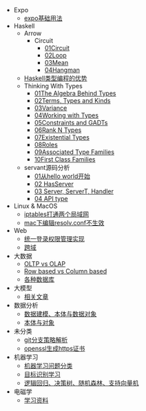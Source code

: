   - Expo
    - [expo基础用法](/Expo/expo基础用法.md)
  - Haskell
    - Arrow
      - Circuit
        - [01Circuit](/Haskell/Arrow/Circuit/01Circuit.md)
        - [02Loop](/Haskell/Arrow/Circuit/02Loop.md)
        - [03Mean](/Haskell/Arrow/Circuit/03Mean.md)
        - [04Hangman](/Haskell/Arrow/Circuit/04Hangman.md)
    - [Haskell类型编程的优势](/Haskell/Haskell类型编程的优势.md)
    - Thinking With Types
      - [01The Algebra Behind Types](/Haskell/Thinking%20With%20Types/01The%20Algebra%20Behind%20Types.md)
      - [02Terms, Types and Kinds](/Haskell/Thinking%20With%20Types/02Terms,%20Types%20and%20Kinds.md)
      - [03Variance](/Haskell/Thinking%20With%20Types/03Variance.md)
      - [04Working with Types](/Haskell/Thinking%20With%20Types/04Working%20with%20Types.md)
      - [05Constraints and GADTs](/Haskell/Thinking%20With%20Types/05Constraints%20and%20GADTs.md)
      - [06Rank N Types](/Haskell/Thinking%20With%20Types/06Rank-N%20Types.md)
      - [07Existential Types](/Haskell/Thinking%20With%20Types/07Existential%20Types.md)
      - [08Roles](/Haskell/Thinking%20With%20Types/08Roles.md)
      - [09Associated Type Families](/Haskell/Thinking%20With%20Types/09Associated%20Type%20Families.md)
      - [10First Class Families](/Haskell/Thinking%20With%20Types/10First%20Class%20Families.md)
    - servant源码分析
      - [01从hello world开始](/Haskell/servant源码分析/01从hello%20world开始.md)
      - [02 HasServer](/Haskell/servant源码分析/02%20HasServer.md)
      - [03 Server, ServerT, Handler](/Haskell/servant源码分析/03%20Server,%20ServerT,%20Handler.md)
      - [04 API type](/Haskell/servant源码分析/04%20API%20type.md)
  - Linux & MacOS
    - [iptables打通两个局域网](/Linux%20&%20MacOS/iptables打通两个局域网.md)
    - [mac下编辑resolv.conf不生效](/Linux%20&%20MacOS/mac下编辑resolv.conf不生效.md)
  - Web
    - [统一登录权限管理实现](/Web/统一登录权限管理实现.md)
    - [跨域](/Web/跨域.md)
  - 大数据
    - [OLTP vs OLAP](/大数据/OLTP%20vs%20OLAP.md)
    - [Row based vs Column based](/大数据/Row-based%20vs%20Column-based.md)
    - [各种数据库](/大数据/各种数据库.md)
  - 大模型
    - [相关文章](/大模型/相关文章.md)
  - 数据分析
    - [数据建模、本体与数据对象](/数据分析/数据建模、本体与数据对象.md)
    - [本体与对象](/数据分析/本体与对象.md)
  - 未分类
    - [git分支策略解析](/未分类/git分支策略解析.md)
    - [openssl生成https证书](/未分类/openssl生成https证书.md)
  - 机器学习
    - [机器学习问题分类](/机器学习/机器学习问题分类.md)
    - [目标识别学习](/机器学习/目标识别学习.md)
    - [逻辑回归、决策树、随机森林、支持向量机](/机器学习/逻辑回归、决策树、随机森林、支持向量机.md)
  - 电磁学
    - [学习资料](/电磁学/学习资料.md)